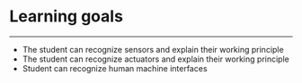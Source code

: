 # Learning goals
_____________________________________
* The student can recognize sensors and explain their working principle
* The student can recognize actuators and explain their working principle
* Student can recognize human machine interfaces
